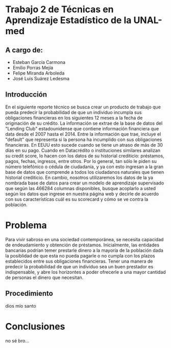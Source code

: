 # Trabajo 2 de Técnicas en Aprendizaje Estadístico de la UNAL-med 

## A cargo de:

- Esteban García Carmona
- Emilio Porras Mejía
- Felipe Miranda Arboleda
- José Luis Suárez Ledesma

## Introducción 
En el siguiente reporte técnico se busca crear un producto de trabajo que pueda predecir la probabilidad de que un individuo incumpla sus obligaciones financieras en los siguientes 12 meses a la fecha de originación de su crédito. La información se extrae de la base de datos del "Lending Club" estadounidense que contiene información financiera que data desde el 2007 hasta el 2014. Entre la información que trae, incluye el "default" que representa si la persona ha incumplido con sus obligaciones financieras. En EEUU esto sucede cuando se tiene un atraso de más de 30 días en su pago. 
Cuando en Datacrédito o instituciones similares analizan su credit score, lo hacen con los datos de su historial crediticio: préstamos, pagos, fechas, ingresos, entre otros. Por lo general, tan sólo le piden su número telefónico o cédula de ciudadanía, y ya con esto ingresan a la gran base de datos que comprende a todos los ciudadanos naturales que tienen historial crediticio. En cambio, nosotros utilizaremos los datos de la ya nombrada base de datos para crear un modelo de aprendizaje supervisado que según las 466284 columnas disponibles, busque acoplarlo a usted según los datos que ingrese en nuestra página web y decirle de acuerdo con sus características cuál es su scorecard y cómo se ve contra la población. 

# Problema
Para vivir sabroso en una sociedad contemporánea, se necesita capacidad de endeudamiento y obtención de préstamos. Inicialmente, las entidades bancarias podrían temer prestarle dinero a la mayoría de la población dada la posiblidad de que esta no pueda pagarle o no cumpla con los plazos establecidos entre sus obligaciones financieras. Tener una manera de predecir la probabilidad de que un individuo sea un buen prestador es indispensable, y abre los horizontes a poder ofrecerle a una mayor cantidad de personas el dinero que necesitan.
## Procedimiento
dios mío santo
# Conclusiones
no sé bro...